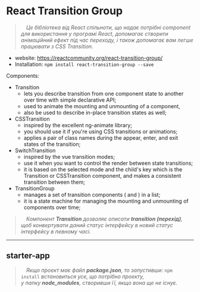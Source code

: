 # React Transition Group

> &emsp;_Це бібліотека від React спільноти, що надає потрібні component для використання у програмі React, 
> допомагає створити анімаційний ефект під час переходу, і також допомагає вам легше працювати з CSS Transition._

* website: https://reactcommunity.org/react-transition-group/
* Installation: ``npm install react-transition-group --save``

Components:
+ Transition
  - lets you describe transition from one component state to another over time with simple declarative API;
  - used to animate the mounting and unmounting of a component, 
  - also be used to describe in-place transition states as well;
+ CSSTransition
  - inspired by the excellent ng-animate library;
  - you should use it if you're using CSS transitions or animations;
  - applies a pair of class names during the appear, enter, and exit states of the transition;
+ SwitchTransition
  - inspired by the vue transition modes;
  - use it when you want to control the render between state transitions;
  - it is based on the selected mode and the child's key which is the Transition or CSSTransition component, and makes a consistent transition between them;
+ TransitionGroup
  - manages a set of transition components (<Transition> and <CSSTransition>) in a list;
  - it is a state machine for managing the mounting and unmounting of components over time;

> &emsp;_Компонент **Transition** дозволяє описати **transition (перехід)**, щоб конвертувати даний статус інтерфейсу в новий статус інтерфейсу в певному часі._
  
- - -

## starter-app

> &emsp;_Якщо проект має файл **package.json**, то запустивши:_  ``npm install`` _встановиться усе, що потрібно проекту,_\
> _у папку **node_modules**, створивши її, якщо вона ще не існує._
  
  
  
  
  
  

